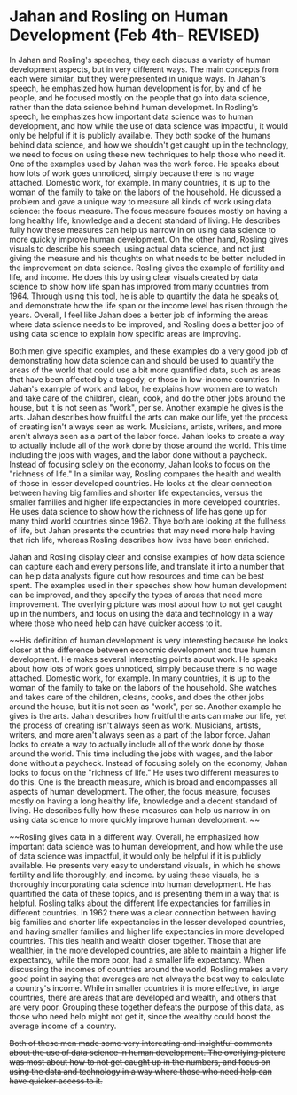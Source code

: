 # Jahan and Rosling on Human Development (Feb 4th- REVISED)

In Jahan and Rosling's speeches, they each discuss a variety of human development aspects, but in very different ways. The main concepts from each were similar, but they were presented in unique ways. In Jahan's speech, he emphasized how human development is for, by and of he people, and he focused mostly on the people that go into data science, rather than the data science behind human developmet. In Rosling's speech, he emphasizes how important data science was to human development, and how while the use of data science was impactful, it would only be helpful if it is publicly available. They both spoke of the humans behind data science, and how we shouldn't get caught up in the technology, we need to focus on using these new techniques to help those who need it. One of the examples used by Jahan was the work force. He speaks about how lots of work goes unnoticed, simply because there is no wage attached. Domestic work, for example. In many countries, it is up to the woman of the family to take on the labors of the household. He dicussed a problem and gave a unique way to measure all kinds of work using data science: the focus measure. The focus measure focuses mostly on having a long healthy life, knowledge and a decent standard of living. He describes fully how these measures can help us narrow in on using data science to more quickly improve human development. On the other hand, Rosling gives visuals to describe his speech, using actual data science, and not just giving the measure and his thoughts on what needs to be better included in the improvement on data science. Rosling gives the example of fertility and life, and income. He does this by using clear visuals created by data science to show how life span has improved from many countries from 1964. Through using this tool, he is able to quantify the data he speaks of, and demonstrate how the life span or the income level has risen through the years. Overall, I feel like Jahan does a better job of informing the areas where data science needs to be improved, and Rosling does a better job of using data science to explain how specific areas are improving. 

Both men give specific examples, and these examples do a very good job of demonstrating how data science can and should be used to quantify the areas of the world that could use a bit more quantified data, such as areas that have been affected by a tragedy, or those in low-income countries. In Jahan's example of work and labor, he explains how women are to watch and take care of the children, clean, cook, and do the other jobs around the house, but it is not seen as "work", per se. Another example he gives is the arts. Jahan describes how fruitful the arts can make our life, yet the process of creating isn't always seen as work. Musicians, artists, writers, and more aren't always seen as a part of the labor force. Jahan looks to create a way to actually include all of the work done by those around the world. This time including the jobs with wages, and the labor done without a paycheck. Instead of focusing solely on the economy, Jahan looks to focus on the "richness of life." In a similar way, Rosling compares the health and wealth of those in lesser developed countries. He looks at the clear connection between having big families and shorter life expectancies, versus the smaller families and higher life expectancies in more developed countries. He uses data science to show how the richness of life has gone up for many third world countries since 1962. Thye both are looking at the fullness of life, but Jahan presents the countries that may need more help having that rich life, whereas Rosling describes how lives have been enriched. 

Jahan and Rosling display clear and consise examples of how data science can capture each and every persons life, and translate it into a number that can help data analysts figure out how resources and time can be best spent. The examples used in their speeches show how human development can be improved, and they specify the types of areas that need more improvement. The overlying picture was most about how to not get caught up in the numbers, and focus on using the data and technology in a way where those who need help can have quicker access to it. 

~~His definition of human development is very interesting because he looks closer at the difference between economic development and true human development. He makes several interesting points about work. He speaks about how lots of work goes unnoticed, simply because there is no wage attached. Domestic work, for example. In many countries, it is up to the woman of the family to take on the labors of the household. She watches and takes care of the children, cleans, cooks, and does the other jobs around the house, but it is not seen as "work", per se. Another example he gives is the arts. Jahan describes how fruitful the arts can make our life, yet the process of creating isn't always seen as work. Musicians, artists, writers, and more aren't always seen as a part of the labor force. Jahan looks to create a way to actually include all of the work done by those around the world. This time including the jobs with wages, and the labor done without a paycheck. Instead of focusing solely on the economy, Jahan looks to focus on the "richness of life." He uses two different measures to do this. One is the breadth measure, which is broad and encompasses all aspects of human development. The other, the focus measure, focuses mostly on having a long healthy life, knowledge and a decent standard of living. He describes fully how these measures can help us narrow in on using data science to more quickly improve human development. ~~

~~Rosling gives data in a different way. Overall, he emphasized how important data science was to human development, and how while the use of data science was impactful, it would only be helpful if it is publicly available. He presents very easy to understand visuals, in which he shows fertility and life thoroughly, and income. by using these visuals, he is thoroughly incorporating data science into human development. He has quantified the data of these topics, and is presenting them in a way that is helpful. Rosling talks about the different life expectancies for families in different countries. In 1962 there was a clear connection between having big families and shorter life expectancies in the lesser developed countries, and having smaller families and higher life expectancies in more developed countries. This ties health and wealth closer together. Those that are wealthier, in the more developed countries, are able to maintain a higher life expectancy, while the more poor, had a smaller life expectancy. When discussing the incomes of countries around the world, Rosling makes a very good point in saying that averages are not always the best way to calculate a country's income. While in smaller countries it is more effective, in large countries, there are areas that are developed and wealth, and others that are very poor. Grouping these together defeats the purpose of this data, as those who need help might not get it, since the wealthy could boost the average income of a country. 

~~Both of these men made some very interesting and insightful comments about the use of data science in human development. The overlying picture was most about how to not get caught up in the numbers, and focus on using the data and technology in a way where those who need help can have quicker access to it.~~
